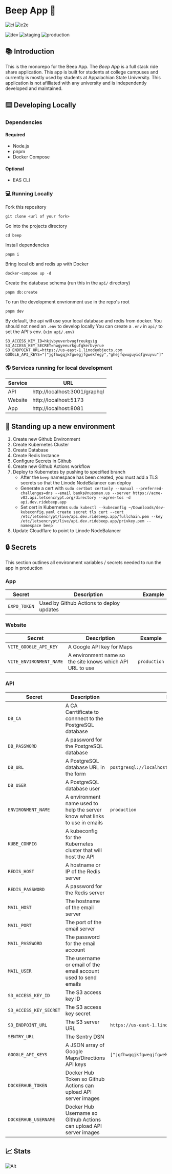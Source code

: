 # Beep App 🚕

![ci](https://github.com/bnussman/beep/actions/workflows/ci.yml/badge.svg)
![e2e](https://github.com/bnussman/beep/actions/workflows/e2e.yml/badge.svg)

![dev](https://github.com/bnussman/beep/actions/workflows/dev.yml/badge.svg)
![staging](https://github.com/bnussman/beep/actions/workflows/staging.yml/badge.svg)
![production](https://github.com/bnussman/beep/actions/workflows/production.yml/badge.svg?branch=production)


## 📚 Introduction

This is the monorepo for the Beep App. The *Beep App* is a full stack ride share application. This app is built for students at college campuses and currently is mostly used by students at Appalachian State University. This application is not afilliated with any university and is independently developed and maintained.

## ⌨️ Developing Locally

### Dependencies

#### Required
- Node.js
- pnpm
- Docker Compose

#### Optional
- EAS CLI

### 💻 Running Locally

Fork this repository
```
git clone <url of your fork>
```

Go into the projects directory
```
cd beep
```

Install dependencies
```
pnpm i
```

Bring local db and redis up with Docker
```
docker-compose up -d
```

Create the database schema (run this in the `api/` directory)
```
pnpm db:create
```

To run the development envrionment use in the repo's root
```
pnpm dev
```

By default, the api will use your local database and redis from docker. You should not need an `.env` to develop locally
You can create a `.env` in `api/` to set the API's env. (`vim api/.env`)

```env
S3_ACCESS_KEY_ID=hkjvbyuverbvugfreukgsig
S3_ACCESS_KEY_SECRET=hwgyeeurkgufgkerbvyrue
S3_ENDPOINT_URL=https://us-east-1.linodeobjects.com
GOOGLE_API_KEYS="["jgfhwgqjkfgwegjfgwekfegy","ghejfqwuguyiqfgvuyvu"]"
```

### 🌎 Services running for local development
| Service    | URL                           |
|------------|-------------------------------|
| API        | http://localhost:3001/graphql |
| Website    | http://localhost:5173         |
| App        | http://localhost:8081         |

## 🚀 Standing up a new environment

1. Create new Github Environment
2. Create Kubernetes Cluster
3. Create Database
4. Create Redis Instance
5. Configure Secrets in Github
6. Create new Github Actions workflow
7. Deploy to Kubernetes by pushing to specified branch 
    - After the `beep` namespace has been created, you must add a TLS secrets so that the Linode NodeBalancer can deploy
    - Generate a cert with `sudo certbot certonly --manual --preferred-challenges=dns --email banks@nussman.us --server https://acme-v02.api.letsencrypt.org/directory --agree-tos -d api.dev.ridebeep.app`
    - Set cert in Kubernetes `sudo kubectl --kubeconfig ~/Downloads/dev-kubeconfig.yaml create secret tls cert --cert /etc/letsencrypt/live/api.dev.ridebeep.app/fullchain.pem --key /etc/letsencrypt/live/api.dev.ridebeep.app/privkey.pem --namespace beep`
9. Update Cloudflare to point to Linode NodeBalancer

## 🔒 Secrets
This section outlines all environment variables / secrets needed to run the app in production

### App
| Secret                   | Description                                                                  | Example                               |
|--------------------------|------------------------------------------------------------------------------|---------------------------------------|
| `EXPO_TOKEN`             | Used by Github Actions to deploy updates                                     |                                       |

### Website
| Secret                   | Description                                                                  | Example                               |
|--------------------------|------------------------------------------------------------------------------|---------------------------------------|
| `VITE_GOOGLE_API_KEY`    | A Google API key for Maps                                                    |                                       |
| `VITE_ENVIRONMENT_NAME`  | A environment name so the site knows which API URL to use                    | `production`                          |

### API
| Secret                 | Description                                                                  | Example                                                |
|------------------------|------------------------------------------------------------------------------|--------------------------------------------------------|
| `DB_CA`                | A CA Cerrtificate to connnect to the PostgreSQL database                     |                                                        |
| `DB_PASSWORD`          | A password for the PostgreSQL database                                       |                                                        |
| `DB_URL`               | A PostgreSQL database URL in the form                                        | `postgresql://localhost:5432`                          |
| `DB_USER`              | A PostgreSQL database user                                                   |                                                        |
| `ENVIRONMENT_NAME`     | A environment name used to help the server know what links to use in emails  | `production`                                           |
| `KUBE_CONFIG`          | A kubeconfig for the Kubernetes cluster that will host the API               |                                                        |
| `REDIS_HOST`           | A hostname or IP of the Redis server                                         |                                                        |
| `REDIS_PASSWORD`       | A password for the Redis server                                              |                                                        |
| `MAIL_HOST`            | The hostname of the email server                                             |                                                        |
| `MAIL_PORT`            | The port of the email server                                                 |                                                        |
| `MAIL_PASSWORD`        | The password for the email account                                           |                                                        |
| `MAIL_USER`            | The username or email of the email account used to send emails               |                                                        |
| `S3_ACCESS_KEY_ID`     | The S3 access key ID                                                         |                                                        |
| `S3_ACCESS_KEY_SECRET` | The S3 access key secret                                                     |                                                        |
| `S3_ENDPOINT_URL`      | The S3 server URL                                                            | `https://us-east-1.linodeobjects.com`                  |
| `SENTRY_URL`           | The Sentry DSN                                                               |                                                        |
| `GOOGLE_API_KEYS`      | A JSON array of Google Maps/Directions API keys                              | `["jgfhwgqjkfgwegjfgwekfegy","ghejfqwuguyiqfgvuyvu"]`  |
| `DOCKERHUB_TOKEN`      | Docker Hub Token so Github Actions can upload API server images              |                                                        |
| `DOCKERHUB_USERNAME`   | Docker Hub Username so Github Actions can upload API server images           |                                                        |'

## 📈 Stats
![Alt](https://repobeats.axiom.co/api/embed/1b46a8057ec1f00f48ce7a9fbe9353c7cbe4ff83.svg "Repobeats analytics image")
